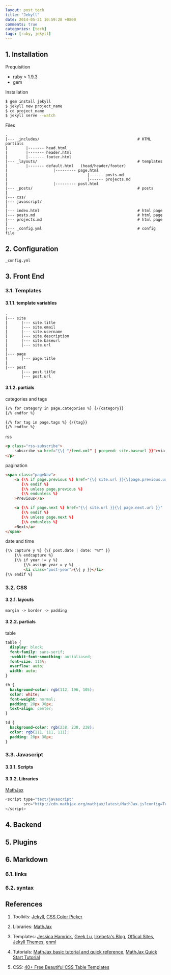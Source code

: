 ```yaml
---
layout: post_tech
title: "Jekyll"
date: 2014-05-21 10:59:28 +0800
comments: true
categories: [tech]
tags: [ruby, jekyll]
---
```


## 1. Installation

Prequisition

- ruby > 1.9.3
- gem


Installation

```bash
$ gem install jekyll
$ jekyll new project_name
$ cd project_name
$ jekyll serve --watch
```

Files

```
.
|--- _includes/                                           # HTML partials
|        |------- head.html     
|        |------- header.html            
|        |------- footer.html
|--- _layouts/                                            # templates
|        |------- default.html   (head/header/footer)
|                    |--------- page.html
|                                   |------ posts.md
|                                   |------ projects.md
|                    |--------- post.html  
|--- _posts/                                              # posts
|
|--- css/
|--- javascript/
|
|--- index.html                                           # html page
|--- posts.md                                             # html page
|--- projects.md                                          # html page
|
|--- _config.yml                                          # config file
```

## 2. Configuration

`_config.yml`


## 3. Front End

### 3.1. Templates

#### 3.1.1. template variables

```
.
|--- site
|      |--- site.title
|      |--- site.email
|      |--- site.username
|      |--- site.description
|      |--- site.baseurl
|      |--- site.url
|
|--- page
|      |--- page.title
|
|--- post
       |--- post.title
       |--- post.url
```

#### 3.1.2. partials

categories and tags

```html
{/% for category in page.categories %} {/{category}} 
{/% endfor %}

{/% for tag in page.tags %} {/{tag}} 
{/% endfor %}
```

rss

```html
<p class="rss-subscribe">
    subscribe <a href="{\{ "/feed.xml" | prepend: site.baseurl }}">via RSS</a>
</p>
```

pagination

```html
<span class="pageNav">
    <a {\% if page.previous %} href="{\{ site.url }}{\{page.previous.url}}"
       {\% endif %}
       {\% unless page.previous %}
       {\% endunless %}
    >Previous</a>

    <a {\% if page.next %} href="{\{ site.url }}{\{ page.next.url }}"
       {\% endif %}
       {\% unless page.next %}
       {\% endunless %}
    >Next</a>
</span>
```

date and time

```html
{\% capture y %} {\{ post.date | date: "%Y" }}
    {\% endcapture %}
    {\% if year != y %}
        {\% assign year = y %}
        <li class="post-year">{\{ y }}</li>
{\% endif %}
```


### 3.2. CSS

#### 3.2.1. layouts

```
margin -> border -> padding
```

#### 3.2.2. partials

table 

```css
table {
  display: block;
  font-family: sans-serif;
  -webkit-font-smoothing: antialiased;
  font-size: 115%;
  overflow: auto;
  width: auto;
}

th {
  background-color: rgb(112, 196, 105);
  color: white;
  font-weight: normal;
  padding: 20px 30px;
  text-align: center;
}

td {
  background-color: rgb(238, 238, 238);
  color: rgb(111, 111, 111);
  padding: 20px 30px;
}
```

### 3.3. Javascript


#### 3.3.1. Scripts

#### 3.3.2. Libraries

[MathJax](http://www.mathjax.org/)

```javascript
<script type="text/javascript" 
        src="http://cdn.mathjax.org/mathjax/latest/MathJax.js?config=TeX-AMS-MML_HTMLorMML">
</script>
```

## 4. Backend

## 5. Plugins

## 6. Markdown

### 6.1. links


### 6.2. syntax


## References

1. Toolkits: [Jekyll][jekyll-docs], [CSS Color Picker][css-color-picker]
2. Libraries: [MathJax][mathjax]
3. Templates: [Jessica Hamrick][example-jhamrick], [Geek Lu][example-geeklu], [likebeta's Blog][likebeta], [Offical Sites][jekyll-sites], [Jekyll Themes][jekyll-themes], [enml][enml]
4. Tutorials: [MathJax basic tutorial and quick reference][mathjax-basic], [MathJax Quick Start Tutorial][mathjax-quick-start]
5. CSS: [40+ Free Beautiful CSS Table Templates][css-table]

   [jekyll-docs]: http://jekyllrb.com/
   [css-color-picker]: http://www.w3schools.com/tags/ref_colorpicker.asp

   [mathjax]: http://www.mathjax.org/

   [example-jhamrick]: https://github.com/jhamrick/blog
   [example-geeklu]: https://github.com/kejinlu/kejinlu.github.com
   [likebeta]: http://blog.ixxoo.me/
   [jekyll-sites]: https://github.com/jekyll/jekyll/wiki/Sites
   [jekyll-themes]: http://yuanyong.org/blog/collect-jekyll-theme.html
   [enml]: https://github.com/enml/blog

   [mathjax-basic]: http://meta.math.stackexchange.com/questions/5020/mathjax-basic-tutorial-and-quick-reference
   [mathjax-quick-start]: http://www.calculatorium.com/mathjax-quick-start-tutorial/

   [css-table]: http://www.freshdesignweb.com/free-css-tables.html

